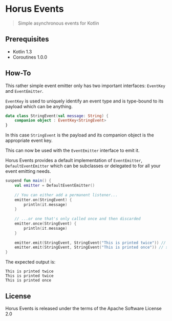 # Horus Events

> Simple asynchronous events for Kotlin

## Prerequisites
 - Kotlin 1.3
 - Coroutines 1.0.0
 
## How-To

This rather simple event emitter only has two important interfaces: `EventKey` and `EventEmitter`.

`EventKey` is used to uniquely identify an event type and is type-bound to its \
payload which can be anything.

```kotlin
data class StringEvent(val message: String) {
    companion object : EventKey<StringEvent>
}
```

In this case `StringEvent` is the payload and its companion object is the appropriate event key.

This can now be used with the `EventEmitter` interface to emit it.

Horus Events provides a default implementation of `EventEmitter`, `DefaultEventEmitter` which
can be subclasses or delegated to for all your event emitting needs.

```kotlin
suspend fun main() {
    val emitter = DefaultEventEmitter()
    
    // You can either add a permanent listener...
    emitter.on(StringEvent) {
        println(it.message)
    }
    
    // ...or one that's only called once and then discarded
    emitter.once(StringEvent) {
        println(it.message)
    }
    
    emitter.emit(StringEvent, StringEvent("This is printed twice")) // suspending
    emitter.emit(StringEvent, StringEvent("This is printed once")) // suspending
}
```

The expected output is:

```
This is printed twice
This is printed twice
This is printed once
```

## License

Horus Events is released under the terms of the Apache Software License 2.0
